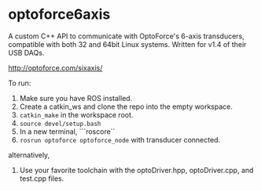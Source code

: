 # optoforce6axis
A custom C++ API to communicate with OptoForce's 6-axis transducers, compatible with both 32 and 64bit Linux systems. Written for v1.4 of their USB DAQs. 

http://optoforce.com/sixaxis/

To run:

1. Make sure you have ROS installed.
2. Create a catkin_ws and clone the repo into the empty workspace.
3. ```catkin_make``` in the workspace root.
4. ```source devel/setup.bash```
5. In a new terminal, ```roscore``
6. ```rosrun optoforce optoforce_node``` with transducer connected.

alternatively,

1. Use your favorite toolchain with the optoDriver.hpp, optoDriver.cpp, and test.cpp files.


